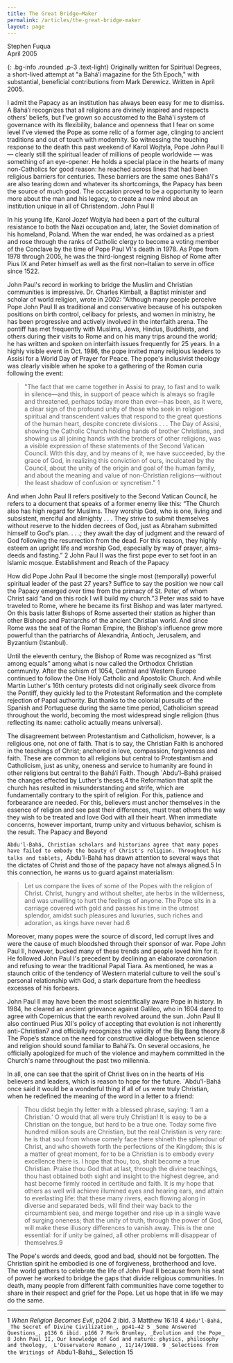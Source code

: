 ```yaml
---
title: The Great Bridge–Maker
permalink: /articles/the-great-bridge-maker
layout: page
---
```


Stephen Fuqua\
April 2005

{: .bg-info .rounded .p-3 .text-light}
Originally written for Spiritual Degrees, a short-lived attempt at "a Bahá’í
magazine for the 5th Epoch," with substantial, beneficial contributions from
Mark Derewicz. Written in April 2005.

I admit the Papacy as an institution has always been easy for me to dismiss. A
Bahá’í recognizes that all religions are divinely inspired and respects others'
beliefs, but I've grown so accustomed to the Bahá'í system of governance with
its flexibility, balance and openness that I fear on some level I've viewed the
Pope as some relic of a former age, clinging to ancient traditions and out of
touch with modernity. So witnessing the touching response to the death this past
weekend of Karol Wojtyla, Pope John Paul II — clearly still the spiritual leader
of millions of people worldwide — was something of an eye-opener. He holds a
special place in the hearts of many non-Catholics for good reason: he reached
across lines that had been religious barriers for centuries. These barriers are
the same ones Bahá'í's are also tearing down and whatever its shortcomings, the
Papacy has been the source of much good. The occasion proved to be a opportunity
to learn more about the man and his legacy, to create a new mind about an
institution unique in all of Christendom. John Paul II

In his young life, Karol Jozef Wojtyla had been a part of the cultural
resistance to both the Nazi occupation and, later, the Soviet domination of his
homeland, Poland. When the war ended, he was ordained as a priest and rose
through the ranks of Catholic clergy to become a voting member of the Conclave
by the time of Pope Paul VI's death in 1978. As Pope from 1978 through 2005, he
was the third-longest reigning Bishop of Rome after Pius IX and Peter himself as
well as the first non–Italian to serve in office since 1522.

John Paul's record in working to bridge the Muslim and Christian communities is
impressive. Dr. Charles Kimball, a Baptist minister and scholar of world
religion, wrote in 2002: “Although many people perceive Pope John Paul II as
traditional and conservative because of his outspoken positions on birth
control, celibacy for priests, and women in ministry, he has been progressive
and actively involved in the interfaith arena. The pontiff has met frequently
with Muslims, Jews, Hindus, Buddhists, and others during their visits to Rome
and on his many trips around the world; he has written and spoken on interfaith
issues frequently for 25 years. In a highly visible event in Oct. 1986, the pope
invited many religious leaders to Assisi for a World Day of Prayer for Peace.
The pope's inclusivist theology was clearly visible when he spoke to a gathering
of the Roman curia following the event:

> "The fact that we came together in Assisi to pray, to fast and to walk in
> silence—and this, in support of peace which is always so fragile and
> threatened, perhaps today more than ever—has been, as it were, a clear sign of
> the profound unity of those who seek in religion spiritual and transcendent
> values that respond to the great questions of the human heart, despite
> concrete divisions . . . The Day of Assisi, showing the Catholic Church
> holding hands of brother Christians, and showing us all joining hands with the
> brothers of other religions, was a visible expression of these statements of
> the Second Vatican Council. With this day, and by means of it, we have
> succeeded, by the grace of God, in realizing this conviction of ours,
> inculcated by the Council, about the unity of the origin and goal of the human
> family, and about the meaning and value of non-Christian religions—without the
> least shadow of confusion or syncretism." 1

And when John Paul II refers positively to the Second Vatican Council, he refers
to a document that speaks of a former enemy like this: “The Church also has high
regard for Muslims. They worship God, who is one, living and subsistent,
merciful and almighty . . . They strive to submit themselves without reserve to
the hidden decrees of God, just as Abraham submitted himself to God's plan. . .
.; they await the day of judgment and the reward of God following the
resurrection from the dead. For this reason, they highly esteem an upright life
and worship God, especially by way of prayer, alms–deeds and fasting.” 2 John
Paul II was the first pope ever to set foot in an Islamic mosque. Establishment
and Reach of the Papacy

How did Pope John Paul II become the single most (temporally) powerful spiritual
leader of the past 27 years? Suffice to say the position we now call the Papacy
emerged over time from the primacy of St. Peter, of whom Christ said “and on
this rock I will build my church.”3 Peter was said to have traveled to Rome,
where he became its first Bishop and was later martyred. On this basis latter
Bishops of Rome asserted their station as higher than other Bishops and
Patriarchs of the ancient Christian world. And since Rome was the seat of the
Roman Empire, the Bishop's influence grew more powerful than the patriarchs of
Alexandria, Antioch, Jerusalem, and Byzantium (Istanbul).

Until the eleventh century, the Bishop of Rome was recognized as “first among
equals” among what is now called the Orthodox Christian community. After the
schism of 1054, Central and Western Europe continued to follow the One Holy
Catholic and Apostolic Church. And while Martin Luther's 16th century protests
did not originally seek divorce from the Pontiff, they quickly led to the
Protestant Reformation and the complete rejection of Papal authority. But thanks
to the colonial pursuits of the Spanish and Portuguese during the same time
period, Catholicism spread throughout the world, becoming the most widespread
single religion (thus reflecting its name: catholic actually means universal).

The disagreement between Protestantism and Catholicism, however, is a religious
one, not one of faith. That is to say, the Christian Faith is anchored in the
teachings of Christ; anchored in love, compassion, forgiveness and faith. These
are common to all religions but central to Protestantism and Catholicism, just
as unity, oneness and service to humanity are found in other religions but
central to the Bahá’í Faith. Though `Abdu'l–Bahá praised the changes effected by
Luther's theses,4 the Reformation that split the church has resulted in
misunderstanding and strife, which are fundamentally contrary to the spirit of
religion. For this, patience and forbearance are needed. For this, believers
must anchor themselves in the essence of religion and see past their
differences, must treat others the way they wish to be treated and love God with
all their heart. When immediate concerns, however important, trump unity and
virtuous behavior, schism is the result. The Papacy and Beyond

`Abdu'l-Bahá, Christian scholars and historians agree that many popes have
failed to embody the beauty of Christ's religion. Throughout his talks and
tablets, `Abdu'l-Bahá has drawn attention to several ways that the dictates of
Christ and those of the papacy have not always aligned.5 In this connection, he
warns us to guard against materialism:

> Let us compare the lives of some of the Popes with the religion of Christ.
> Christ, hungry and without shelter, ate herbs in the wilderness, and was
> unwilling to hurt the feelings of anyone. The Pope sits in a carriage covered
> with gold and passes his time in the utmost splendor, amidst such pleasures
> and luxuries, such riches and adoration, as kings have never had.6

Moreover, many popes were the source of discord, led corrupt lives and were the
cause of much bloodshed through their sponsor of war. Pope John Paul II,
however, bucked many of these trends and people loved him for it. He followed
John Paul I's precedent by declining an elaborate coronation and refusing to
wear the traditional Papal Tiara. As mentioned, he was a staunch critic of the
tendency of Western material culture to veil the soul's personal relationship
with God, a stark departure from the heedless excesses of his forbears.

John Paul II may have been the most scientifically aware Pope in history. In
1984, he cleared an ancient grievance against Galileo, who in 1604 dared to
agree with Copernicus that the earth revolved around the sun. John Paul II also
continued Pius XII's policy of accepting that evolution is not inherently
anti-Christian7 and officially recognizes the validity of the Big Bang theory.8
The Pope’s stance on the need for constructive dialogue between science and
religion should sound familiar to Bahá’í’s. On several occasions, he officially
apologized for much of the violence and mayhem committed in the Church's name
throughout the past two millennia.

In all, one can see that the spirit of Christ lives on in the hearts of His
believers and leaders, which is reason to hope for the future. `Abdu'l-Bahá once
said it would be a wonderful thing if all of us were truly Christian, when he
redefined the meaning of the word in a letter to a friend:

> Thou didst begin thy letter with a blessed phrase, saying: ‘I am a Christian.’
> O would that all were truly Christian! It is easy to be a Christian on the
> tongue, but hard to be a true one. Today some five hundred million souls are
> Christian, but the real Christian is very rare: he is that soul from whose
> comely face there shineth the splendour of Christ, and who showeth forth the
> perfections of the Kingdom; this is a matter of great moment, for to be a
> Christian is to embody every excellence there is. I hope that thou, too, shalt
> become a true Christian. Praise thou God that at last, through the divine
> teachings, thou hast obtained both sight and insight to the highest degree,
> and hast become firmly rooted in certitude and faith. It is my hope that
> others as well will achieve illumined eyes and hearing ears, and attain to
> everlasting life: that these many rivers, each flowing along in diverse and
> separated beds, will find their way back to the circumambient sea, and merge
> together and rise up in a single wave of surging oneness; that the unity of
> truth, through the power of God, will make these illusory differences to
> vanish away. This is the one essential: for if unity be gained, all other
> problems will disappear of themselves.9

The Pope's words and deeds, good and bad, should not be forgotten. The Christian
spirit he embodied is one of forgiveness, brotherhood and love. The world
gathers to celebrate the life of John Paul II because from his seat of power he
worked to bridge the gaps that divide religious communities. In death, many
people from different faith communities have come together to share in their
respect and grief for the Pope. Let us hope that in life we may do the same.

---

1 _When Religion Becomes Evil_, p204
2 ibid.
3 Matthew 16:18
4 `Abdu'l-Bahá, _The Secret of Divine Civilization_, pp41–42
5 _Some Answered Questions_, p136
6 ibid. p166
7 Mark Brumley, _Evolution and the Pope_
8 John Paul II, Our knowledge of God and nature: physics, philosophy and theology, _L'Osservatore Romano_, 11/14/1988.
9 _Selections from the Writings of `Abdu'l-Bahá_, Selection 15
